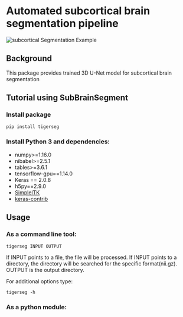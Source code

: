 # Automated subcortical brain segmentation pipeline
![subcortical Segmentation Example](doc/tumor_segmentation_illusatration.gif)

## Background
This package provides trained 3D U-Net model for subcortical brain segmentation


## Tutorial using SubBrainSegment

### Install package

    pip install tigerseg 

### Install Python 3 and dependencies:
* numpy>=1.16.0
* nibabel>=2.5.1
* tables>=3.6.1
* tensorflow-gpu==1.14.0
* Keras == 2.0.8
* h5py==2.9.0
* [SimpleITK](https://simpleitk.readthedocs.io/en/master/gettingStarted.html)
* [keras-contrib](https://github.com/keras-team/keras-contrib)


## Usage

### As a command line tool:

    tigerseg INPUT OUTPUT

If INPUT points to a file, the file will be processed. If INPUT points to a directory, the directory will be searched for the specific format(nii.gz).
OUTPUT is the output directory.

For additional options type:

    tigerseg -h



### As a python module:
